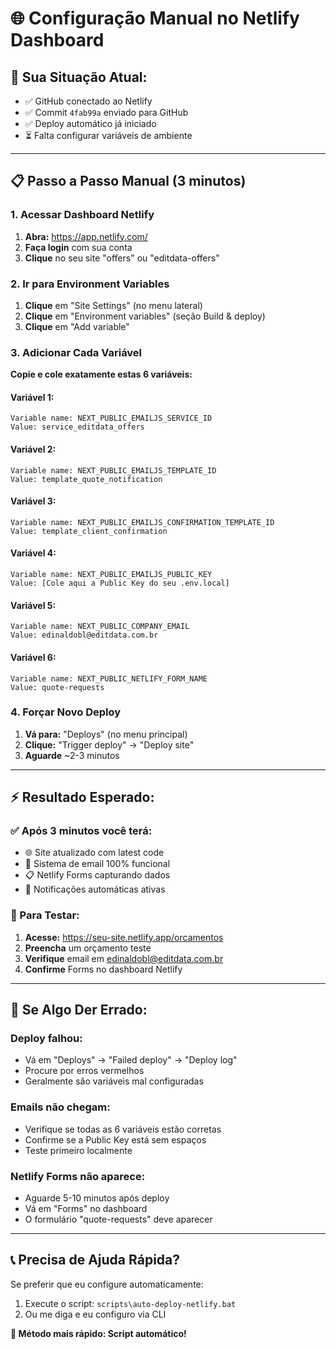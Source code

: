 # 🌐 Configuração Manual no Netlify Dashboard

## 🎯 **Sua Situação Atual:**
- ✅ GitHub conectado ao Netlify
- ✅ Commit `4fab99a` enviado para GitHub
- ✅ Deploy automático já iniciado
- ⏳ Falta configurar variáveis de ambiente

---

## 📋 **Passo a Passo Manual (3 minutos)**

### **1. Acessar Dashboard Netlify**
1. **Abra:** https://app.netlify.com/
2. **Faça login** com sua conta
3. **Clique** no seu site "offers" ou "editdata-offers"

### **2. Ir para Environment Variables**
1. **Clique** em "Site Settings" (no menu lateral)
2. **Clique** em "Environment variables" (seção Build & deploy)
3. **Clique** em "Add variable"

### **3. Adicionar Cada Variável**

**Copie e cole exatamente estas 6 variáveis:**

#### **Variável 1:**
```
Variable name: NEXT_PUBLIC_EMAILJS_SERVICE_ID
Value: service_editdata_offers
```

#### **Variável 2:**
```
Variable name: NEXT_PUBLIC_EMAILJS_TEMPLATE_ID
Value: template_quote_notification
```

#### **Variável 3:**
```
Variable name: NEXT_PUBLIC_EMAILJS_CONFIRMATION_TEMPLATE_ID
Value: template_client_confirmation
```

#### **Variável 4:**
```
Variable name: NEXT_PUBLIC_EMAILJS_PUBLIC_KEY
Value: [Cole aqui a Public Key do seu .env.local]
```

#### **Variável 5:**
```
Variable name: NEXT_PUBLIC_COMPANY_EMAIL
Value: edinaldobl@editdata.com.br
```

#### **Variável 6:**
```
Variable name: NEXT_PUBLIC_NETLIFY_FORM_NAME
Value: quote-requests
```

### **4. Forçar Novo Deploy**
1. **Vá para:** "Deploys" (no menu principal)
2. **Clique:** "Trigger deploy" → "Deploy site"
3. **Aguarde** ~2-3 minutos

---

## ⚡ **Resultado Esperado:**

### **✅ Após 3 minutos você terá:**
- 🌐 Site atualizado com latest code
- 📧 Sistema de email 100% funcional
- 📋 Netlify Forms capturando dados
- 🔔 Notificações automáticas ativas

### **🧪 Para Testar:**
1. **Acesse:** https://seu-site.netlify.app/orcamentos
2. **Preencha** um orçamento teste
3. **Verifique** email em edinaldobl@editdata.com.br
4. **Confirme** Forms no dashboard Netlify

---

## 🚨 **Se Algo Der Errado:**

### **Deploy falhou:**
- Vá em "Deploys" → "Failed deploy" → "Deploy log"
- Procure por erros vermelhos
- Geralmente são variáveis mal configuradas

### **Emails não chegam:**
- Verifique se todas as 6 variáveis estão corretas
- Confirme se a Public Key está sem espaços
- Teste primeiro localmente

### **Netlify Forms não aparece:**
- Aguarde 5-10 minutos após deploy
- Vá em "Forms" no dashboard
- O formulário "quote-requests" deve aparecer

---

## 📞 **Precisa de Ajuda Rápida?**

Se preferir que eu configure automaticamente:
1. Execute o script: `scripts\auto-deploy-netlify.bat`
2. Ou me diga e eu configuro via CLI

**🎯 Método mais rápido: Script automático!**